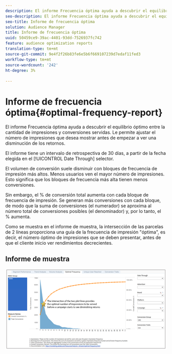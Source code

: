 ```yaml
---
description: El informe Frecuencia óptima ayuda a descubrir el equilibrio óptimo entre la cantidad de impresiones y conversiones servidas. Le permite ajustar el número de impresiones que desea mostrar antes de empezar a ver una disminución de los retornos.
seo-description: El informe Frecuencia óptima ayuda a descubrir el equilibrio óptimo entre la cantidad de impresiones y conversiones servidas. Le permite ajustar el número de impresiones que desea mostrar antes de empezar a ver una disminución de los retornos.
seo-title: Informe de frecuencia óptima
solution: Audience Manager
title: Informe de frecuencia óptima
uuid: 50459ce9-39ac-4401-93dd-7526937fc742
feature: audience optimization reports
translation-type: tm+mt
source-git-commit: 9e4f2f26b83fe6e5b6f669107239d7edaf11fed3
workflow-type: tm+mt
source-wordcount: '242'
ht-degree: 3%

---
```



# Informe de frecuencia óptima{#optimal-frequency-report}

El informe Frecuencia óptima ayuda a descubrir el equilibrio óptimo entre la cantidad de impresiones y conversiones servidas. Le permite ajustar el número de impresiones que desea mostrar antes de empezar a ver una disminución de los retornos.

El informe tiene un intervalo de retrospectiva de 30 días, a partir de la fecha elegida en el [!UICONTROL Date Through] selector.

El volumen de conversión suele disminuir con bloques de frecuencia de impresión más altos. Menos usuarios ven el mayor número de impresiones. Esto significa que los bloques de frecuencia más alta tienen menos conversiones.

Sin embargo, el % de conversión total aumenta con cada bloque de frecuencia de impresión. Se generan más conversiones con cada bloque, de modo que la suma de conversiones (el numerador) se aproxima al número total de conversiones posibles (el denominador) y, por lo tanto, el % aumenta.

Como se muestra en el informe de muestra, la intersección de las parcelas de 2 líneas proporciona una guía de la frecuencia de impresión &quot;óptima&quot;, es decir, el número óptimo de impresiones que se deben presentar, antes de que el cliente inicio ver rendimientos decrecientes.

## Informe de muestra

![frecuencia óptima](assets/optimal-frequency2.png)
